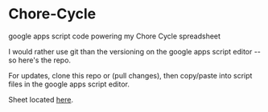 # Chore-Cycle
google apps script code powering my Chore Cycle spreadsheet

I would rather use git than the versioning on the google apps script editor -- so here's the repo.

For updates, clone this repo or (pull changes), then copy/paste into script files in the google apps script editor.

Sheet located [here](https://docs.google.com/spreadsheets/d/1kO8fvWP9GukuoiwqLK5amuojOx1IbEPJSk3klVSGQKI/copy).
